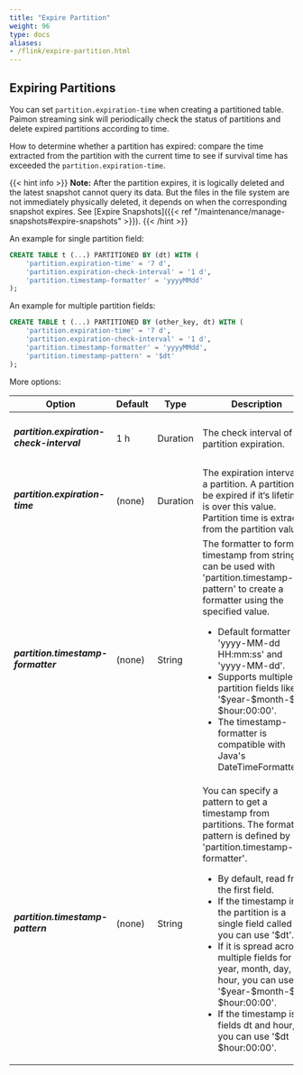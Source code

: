 ```yaml
---
title: "Expire Partition"
weight: 96
type: docs
aliases:
- /flink/expire-partition.html
---
```

<!--
Licensed to the Apache Software Foundation (ASF) under one
or more contributor license agreements.  See the NOTICE file
distributed with this work for additional information
regarding copyright ownership.  The ASF licenses this file
to you under the Apache License, Version 2.0 (the
"License"); you may not use this file except in compliance
with the License.  You may obtain a copy of the License at

  http://www.apache.org/licenses/LICENSE-2.0

Unless required by applicable law or agreed to in writing,
software distributed under the License is distributed on an
"AS IS" BASIS, WITHOUT WARRANTIES OR CONDITIONS OF ANY
KIND, either express or implied.  See the License for the
specific language governing permissions and limitations
under the License.
-->

## Expiring Partitions

You can set `partition.expiration-time` when creating a partitioned table. Paimon streaming sink will periodically check
the status of partitions and delete expired partitions according to time.

How to determine whether a partition has expired: compare the time extracted from the partition with the current
time to see if survival time has exceeded the `partition.expiration-time`.

{{< hint info >}}
__Note:__ After the partition expires, it is logically deleted and the latest snapshot cannot query its data. But the
files in the file system are not immediately physically deleted, it depends on when the corresponding snapshot expires.
See [Expire Snapshots]({{< ref "/maintenance/manage-snapshots#expire-snapshots" >}}).
{{< /hint >}}

An example for single partition field:
```sql
CREATE TABLE t (...) PARTITIONED BY (dt) WITH (
    'partition.expiration-time' = '7 d',
    'partition.expiration-check-interval' = '1 d',
    'partition.timestamp-formatter' = 'yyyyMMdd'
);
```

An example for multiple partition fields:
```sql
CREATE TABLE t (...) PARTITIONED BY (other_key, dt) WITH (
    'partition.expiration-time' = '7 d',
    'partition.expiration-check-interval' = '1 d',
    'partition.timestamp-formatter' = 'yyyyMMdd',
    'partition.timestamp-pattern' = '$dt'
);
```

More options:

<table class="table table-bordered">
    <thead>
    <tr>
      <th class="text-left" style="width: 20%">Option</th>
      <th class="text-left" style="width: 5%">Default</th>
      <th class="text-left" style="width: 10%">Type</th>
      <th class="text-left" style="width: 60%">Description</th>
    </tr>
    </thead>
    <tbody>
        <tr>
            <td><h5>partition.expiration-check-interval</h5></td>
            <td style="word-wrap: break-word;">1 h</td>
            <td>Duration</td>
            <td>The check interval of partition expiration.</td>
        </tr>
        <tr>
            <td><h5>partition.expiration-time</h5></td>
            <td style="word-wrap: break-word;">(none)</td>
            <td>Duration</td>
            <td>The expiration interval of a partition. A partition will be expired if it‘s lifetime is over this value. Partition time is extracted from the partition value.</td>
        </tr>
        <tr>
            <td><h5>partition.timestamp-formatter</h5></td>
            <td style="word-wrap: break-word;">(none)</td>
            <td>String</td>
            <td>The formatter to format timestamp from string. It can be used with 'partition.timestamp-pattern' to create a formatter using the specified value.<ul><li>Default formatter is 'yyyy-MM-dd HH:mm:ss' and 'yyyy-MM-dd'.</li><li>Supports multiple partition fields like '$year-$month-$day $hour:00:00'.</li><li>The timestamp-formatter is compatible with Java's DateTimeFormatter.</li></ul></td>
        </tr>
        <tr>
            <td><h5>partition.timestamp-pattern</h5></td>
            <td style="word-wrap: break-word;">(none)</td>
            <td>String</td>
            <td>You can specify a pattern to get a timestamp from partitions. The formatter pattern is defined by 'partition.timestamp-formatter'.<ul><li>By default, read from the first field.</li><li>If the timestamp in the partition is a single field called 'dt', you can use '$dt'.</li><li>If it is spread across multiple fields for year, month, day, and hour, you can use '$year-$month-$day $hour:00:00'.</li><li>If the timestamp is in fields dt and hour, you can use '$dt $hour:00:00'.</li></ul></td>
        </tr>
    </tbody>
</table>
